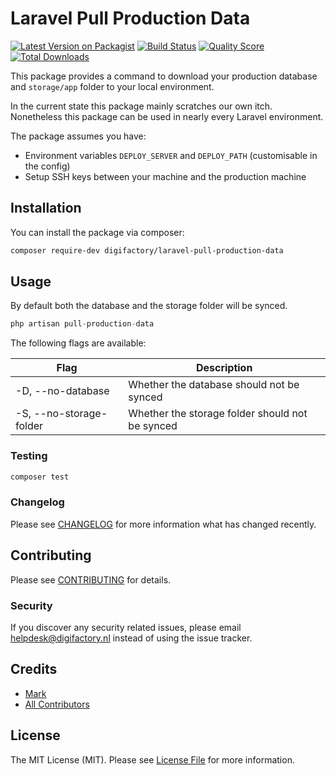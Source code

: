 # Laravel Pull Production Data

[![Latest Version on Packagist](https://img.shields.io/packagist/v/digifactory/laravel-pull-production-data.svg?style=flat-square)](https://packagist.org/packages/digifactory/laravel-pull-production-data)
[![Build Status](https://img.shields.io/travis/digifactory/laravel-pull-production-data/master.svg?style=flat-square)](https://travis-ci.org/digifactory/laravel-pull-production-data)
[![Quality Score](https://img.shields.io/scrutinizer/g/digifactory/laravel-pull-production-data.svg?style=flat-square)](https://scrutinizer-ci.com/g/digifactory/laravel-pull-production-data)
[![Total Downloads](https://img.shields.io/packagist/dt/digifactory/laravel-pull-production-data.svg?style=flat-square)](https://packagist.org/packages/digifactory/laravel-pull-production-data)

This package provides a command to download your production database and `storage/app` folder to your local environment.

In the current state this package mainly scratches our own itch. Nonetheless this package can be used in nearly every Laravel environment.

The package assumes you have:
- Environment variables `DEPLOY_SERVER` and `DEPLOY_PATH` (customisable in the config)
- Setup SSH keys between your machine and the production machine

## Installation

You can install the package via composer:

```bash
composer require-dev digifactory/laravel-pull-production-data
```

## Usage

By default both the database and the storage folder will be synced.

``` php
php artisan pull-production-data
```

The following flags are available:

| Flag | Description |
| ------------- |-------------|
| -D, --no-database | Whether the database should not be synced |
| -S, --no-storage-folder | Whether the storage folder should not be synced |

### Testing

``` bash
composer test
```

### Changelog

Please see [CHANGELOG](CHANGELOG.md) for more information what has changed recently.

## Contributing

Please see [CONTRIBUTING](CONTRIBUTING.md) for details.

### Security

If you discover any security related issues, please email helpdesk@digifactory.nl instead of using the issue tracker.

## Credits

- [Mark](https://github.com/mrk-j)
- [All Contributors](../../contributors)

## License

The MIT License (MIT). Please see [License File](LICENSE.md) for more information.
